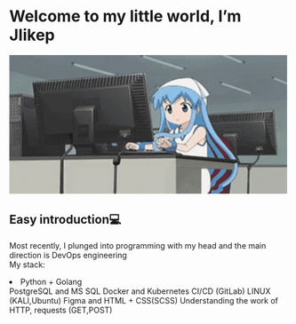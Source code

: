 <h1>Welcome to my little world, I’m JIikep</h1>

<img src="gifs/1st.gif" height="250" width="500"/>

<h2>Easy introduction💻</h2>
Most recently, I plunged into programming with my head and the main direction is DevOps engineering
<div class = "stack">
  <div class = "stack-name">My stack:</div>
    <div>
      <p>
        <li>Python + Golang</li>
        PostgreSQL and MS SQL
        Docker and Kubernetes
        CI/CD (GitLab)
        LINUX (KALI,Ubuntu)
        Figma and HTML + CSS(SCSS)
        Understanding the work of HTTP, requests (GET,POST)
      </p>
  </div>
</div>
<!---
JIikep/JIikep is a ✨ special ✨ repository because its `README.md` (this file) appears on your GitHub profile.
You can click the Preview link to take a look at your changes.
--->
